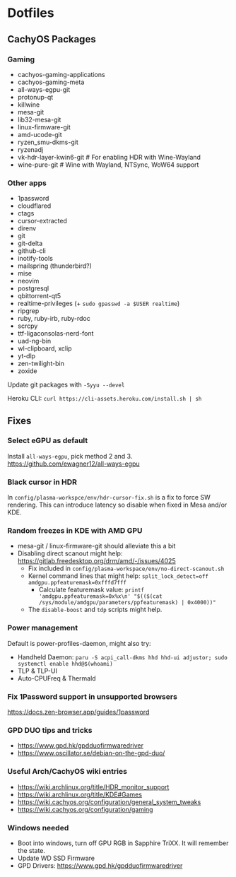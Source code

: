 # Dotfiles


## CachyOS Packages

### Gaming
- cachyos-gaming-applications
- cachyos-gaming-meta
- all-ways-egpu-git
- protonup-qt
- killwine
- mesa-git
- lib32-mesa-git
- linux-firmware-git
- amd-ucode-git
- ryzen_smu-dkms-git
- ryzenadj
- vk-hdr-layer-kwin6-git # For enabling HDR with Wine-Wayland
- wine-pure-git # Wine with Wayland, NTSync, WoW64 support

### Other apps
- 1password
- cloudflared
- ctags
- cursor-extracted
- direnv
- git
- git-delta
- github-cli
- inotify-tools
- mailspring (thunderbird?)
- mise
- neovim
- postgresql
- qbittorrent-qt5
- realtime-privileges (+ `sudo gpasswd -a $USER realtime`)
- ripgrep
- ruby, ruby-irb, ruby-rdoc
- scrcpy
- ttf-ligaconsolas-nerd-font
- uad-ng-bin
- wl-clipboard, xclip
- yt-dlp
- zen-twilight-bin
- zoxide

Update git packages with `-Syyu --devel`

Heroku CLI: `curl https://cli-assets.heroku.com/install.sh | sh`

## Fixes

### Select eGPU as default
Install `all-ways-egpu`, pick method 2 and 3.
https://github.com/ewagner12/all-ways-egpu

### Black cursor in HDR
In `config/plasma-workspce/env/hdr-cursor-fix.sh` is a fix to force SW rendering. This can introduce latency so disable when fixed in Mesa and/or KDE.

### Random freezes in KDE with AMD GPU
- mesa-git / linux-firmware-git should alleviate this a bit
- Disabling direct scanout might help: https://gitlab.freedesktop.org/drm/amd/-/issues/4025
  - Fix included in `config/plasma-workspace/env/no-direct-scanout.sh`
  - Kernel command lines that might help: `split_lock_detect=off amdgpu.ppfeaturemask=0xfffd7fff`
    - Calculate featuremask value: `printf 'amdgpu.ppfeaturemask=0x%x\n' "$(($(cat /sys/module/amdgpu/parameters/ppfeaturemask) | 0x4000))"`
  - The `disable-boost` and `tdp` scripts might help.

### Power management
Default is power-profiles-daemon, might also try:

- Handheld Daemon: `paru -S acpi_call-dkms hhd hhd-ui adjustor; sudo systemctl enable hhd@$(whoami)`
- TLP & TLP-UI
- Auto-CPUFreq & Thermald

### Fix 1Password support in unsupported browsers
https://docs.zen-browser.app/guides/1password

### GPD DUO tips and tricks
- https://www.gpd.hk/gpdduofirmwaredriver
- https://www.oscillator.se/debian-on-the-gpd-duo/

### Useful Arch/CachyOS wiki entries
- https://wiki.archlinux.org/title/HDR_monitor_support
- https://wiki.archlinux.org/title/KDE#Games
- https://wiki.cachyos.org/configuration/general_system_tweaks
- https://wiki.cachyos.org/configuration/gaming


### Windows needed
- Boot into windows, turn off GPU RGB in Sapphire TriXX. It will remember the state.
- Update WD SSD Firmware
- GPD Drivers: https://www.gpd.hk/gpdduofirmwaredriver
